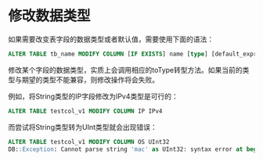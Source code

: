 # 修改数据类型

如果需要改变表字段的数据类型或者默认值，需要使用下面的语法：

```sql
ALTER TABLE tb_name MODIFY COLUMN [IF EXISTS] name [type] [default_expr]
```

修改某个字段的数据类型，实质上会调用相应的toType转型方法。如果当前的类型与期望的类型不能兼容，则修改操作将会失败。

例如，将String类型的IP字段修改为IPv4类型是可行的：

```sql
ALTER TABLE testcol_v1 MODIFY COLUMN IP IPv4
```

而尝试将String类型转为UInt类型就会出现错误：

```sql
ALTER TABLE testcol_v1 MODIFY COLUMN OS UInt32
DB::Exception: Cannot parse string 'mac' as UInt32: syntax error at begin of string.
```
